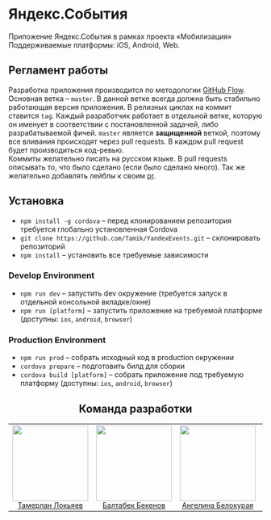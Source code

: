 # Яндекс.События
Приложение Яндекс.События в рамках проекта &laquo;Мобилизация&raquo;  
Поддерживаемые платформы: iOS, Android, Web.

## Регламент работы
Разработка приложения производится по методологии [GitHub Flow](https://guides.github.com/introduction/flow/). Основная ветка – `master`. В данной ветке всегда должна быть стабильно работающая версия приложения. В релизных циклах на коммит ставится `tag`.
Каждый разработчик работает в отдельной ветке, которую он именует в соответствии с постановленной задачей, либо разрабатываемой фичей. `master` является **защищенной** веткой, поэтому все вливания происходят через pull requests. В каждом pull request будет производиться код-ревью.  
Коммиты желательно писать на русском языке. В pull requests описывать то, что было сделано (если было сделано много). Так же желательно добавлять лейблы к своим <abbr title="pull request">pr</abbr>.

## Установка
- `npm install -g cordova` – перед клонированием репозитория требуется глобально установленная Cordova
- `git clone https://github.com/Tamik/YandexEvents.git` – склонировать репозиторий
- `npm install` – установить все требуемые зависимости

### Develop Environment
- `npm run dev` – запустить dev окружение (требуется запуск в отдельной консольной вкладке/окне)
- `npm run [platform]` – запустить приложение на требуемой платформе (доступны: `ios`, `android`, `browser`)

### Production Environment
- `npm run prod` – собрать исходный код в production окружении
- `cordova prepare` – подготовить билд для сборки
- `cordova build [platform]` – собрать приложение под требуемую платформу (доступны: `ios`, `android`, `browser`)

<h2 align="center">Команда разработки</h2>
<table align="center">
    <tr align="center">
      <td align="center">
        <a href="https://github.com/Tamik">
          <img width="150" height="150" src="https://static.yamblz.ru/events/team/lokyaev.jpg">
        </a>
        <br>
        <a href="https://github.com/Tamik" style="font-size: 14px">Тамерлан Локьяев</a>
      </td>
      <td align="center">
        <a href="https://github.com/cybri0nix">
          <img width="150" height="150" src="https://static.yamblz.ru/events/team/bekenov.jpg">
        </a>
        <br>
        <a href="https://github.com/cybri0nix" style="font-size: 14px">Балтабек Бекенов</a>
      </td>
      <td align="center">
        <a href="https://github.com/Lunory">
          <img width="150" height="150" src="https://static.yamblz.ru/events/team/belokuraya.jpg">
        </a>
        <br>
        <a href="https://github.com/Lunory" style="font-size: 14px">Ангелина Белокурая</a>
      </td>
      <td align="center">
        <a href="https://github.com/MariaEvstropova">
          <img width="150" height="150" src="https://static.yamblz.ru/events/team/evstropova.jpg">
        </a>
        <br>
        <a href="https://github.com/MariaEvstropova" style="font-size: 14px">Мария Евстропова</a>
      </td>
      <td align="center">
        <a href="https://github.com/oktava6">
          <img width="150" height="150" src="https://static.yamblz.ru/events/team/shchedrin.jpg">
        </a>
        <br>
        <a href="https://github.com/oktava6" style="font-size: 14px">Иван Щедрин</a>
      </td>
    <tr>
</table>
